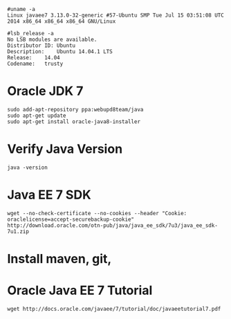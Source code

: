 ```
#uname -a
Linux javaee7 3.13.0-32-generic #57-Ubuntu SMP Tue Jul 15 03:51:08 UTC 2014 x86_64 x86_64 x86_64 GNU/Linux
```

```
#lsb_release -a
No LSB modules are available.
Distributor ID:	Ubuntu
Description:	Ubuntu 14.04.1 LTS
Release:	14.04
Codename:	trusty
```

# Oracle JDK 7
```
sudo add-apt-repository ppa:webupd8team/java
sudo apt-get update
sudo apt-get install oracle-java8-installer
```

# Verify Java Version
```
java -version
```

# Java EE 7 SDK
```
wget --no-check-certificate --no-cookies --header "Cookie: oraclelicense=accept-securebackup-cookie" http://download.oracle.com/otn-pub/java/java_ee_sdk/7u3/java_ee_sdk-7u1.zip
```

# Install maven, git, 

# Oracle Java EE 7 Tutorial
```
wget http://docs.oracle.com/javaee/7/tutorial/doc/javaeetutorial7.pdf
```

